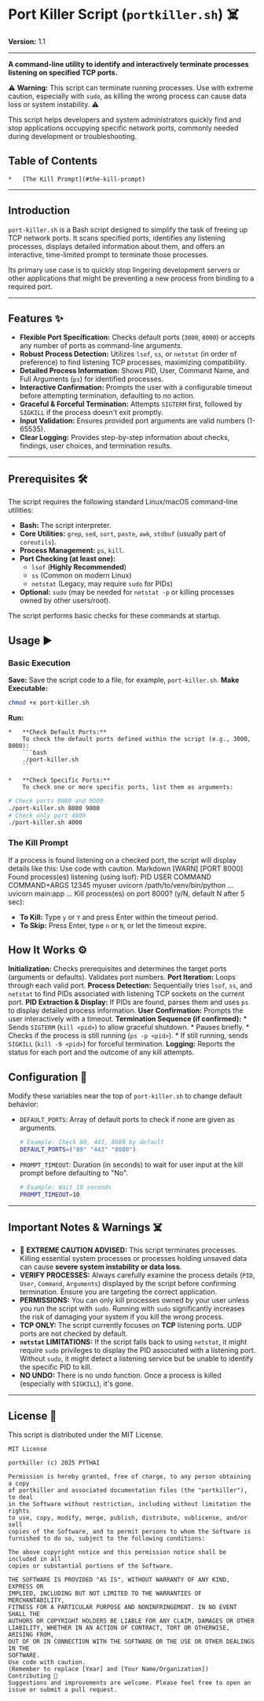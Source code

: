 # Port Killer Script (`portkiller.sh`) ☠️

**Version:** 1.1

---

**A command-line utility to identify and interactively terminate processes listening on specified TCP ports.**

⚠️ **Warning:** This script can terminate running processes. Use with extreme caution, especially with `sudo`, as killing the wrong process can cause data loss or system instability. ⚠️

This script helps developers and system administrators quickly find and stop applications occupying specific network ports, commonly needed during development or troubleshooting.

## Table of Contents


    *   [The Kill Prompt](#the-kill-prompt)

---

##  Introduction

`port-killer.sh` is a Bash script designed to simplify the task of freeing up TCP network ports. It scans specified ports, identifies any listening processes, displays detailed information about them, and offers an interactive, time-limited prompt to terminate those processes.

Its primary use case is to quickly stop lingering development servers or other applications that might be preventing a new process from binding to a required port.

---

##  Features ✨

*   **Flexible Port Specification:** Checks default ports (`3000`, `8000`) or accepts any number of ports as command-line arguments.
*   **Robust Process Detection:** Utilizes `lsof`, `ss`, or `netstat` (in order of preference) to find listening TCP processes, maximizing compatibility.
*   **Detailed Process Information:** Shows PID, User, Command Name, and Full Arguments (`ps`) for identified processes.
*   **Interactive Confirmation:** Prompts the user with a configurable timeout before attempting termination, defaulting to *no* action.
*   **Graceful & Forceful Termination:** Attempts `SIGTERM` first, followed by `SIGKILL` if the process doesn't exit promptly.
*   **Input Validation:** Ensures provided port arguments are valid numbers (1-65535).
*   **Clear Logging:** Provides step-by-step information about checks, findings, user choices, and termination results.

---

##  Prerequisites 🛠️

The script requires the following standard Linux/macOS command-line utilities:

*   **Bash:** The script interpreter.
*   **Core Utilities:** `grep`, `sed`, `sort`, `paste`, `awk`, `stdbuf` (usually part of `coreutils`).
*   **Process Management:** `ps`, `kill`.
*   **Port Checking (at least one):**
    *   `lsof` (**Highly Recommended**)
    *   `ss` (Common on modern Linux)
    *   `netstat` (Legacy, may require `sudo` for PIDs)
*   **Optional:** `sudo` (may be needed for `netstat -p` or killing processes owned by other users/root).

The script performs basic checks for these commands at startup.

##  Usage ▶️

### Basic Execution

  **Save:** Save the script code to a file, for example, `port-killer.sh`.
  **Make Executable:**
   ```bash
   chmod +x port-killer.sh
   ```
  **Run:**

    *   **Check Default Ports:**
        To check the default ports defined within the script (e.g., 3000, 8000):
        ```bash
        ./port-killer.sh
        ```

    *   **Check Specific Ports:**
        To check one or more specific ports, list them as arguments:
   ```bash
   # Check ports 8080 and 9000
   ./port-killer.sh 8080 9000
   # Check only port 4000
   ./port-killer.sh 4000
   ```

### The Kill Prompt

If a process is found listening on a checked port, the script will display details like this:
Use code with caution.
Markdown
[WARN] [PORT 8000] Found process(es) listening (using lsof):
PID USER COMMAND COMMAND+ARGS
12345 myuser uvicorn /path/to/venv/bin/python ... uvicorn main:app ...
Kill process(es) on port 8000? (y/N, default N after 5 sec):
*   **To Kill:** Type `y` or `Y` and press Enter within the timeout period.
*   **To Skip:** Press Enter, type `n` or `N`, or let the timeout expire.



##  How It Works ⚙️

  **Initialization:** Checks prerequisites and determines the target ports (arguments or defaults). Validates port numbers.
  **Port Iteration:** Loops through each valid port.
  **Process Detection:** Sequentially tries `lsof`, `ss`, and `netstat` to find PIDs associated with listening TCP sockets on the current port.
  **PID Extraction & Display:** If PIDs are found, parses them and uses `ps` to display detailed process information.
  **User Confirmation:** Prompts the user interactively with a timeout.
  **Termination Sequence (if confirmed):**
    *   Sends `SIGTERM` (`kill <pid>`) to allow graceful shutdown.
    *   Pauses briefly.
    *   Checks if the process is still running (`ps -p <pid>`).
    *   If still running, sends `SIGKILL` (`kill -9 <pid>`) for forceful termination.
  **Logging:** Reports the status for each port and the outcome of any kill attempts.



##  Configuration 🔧

Modify these variables near the top of `port-killer.sh` to change default behavior:

*   `DEFAULT_PORTS`: Array of default ports to check if none are given as arguments.
    ```bash
    # Example: Check 80, 443, 8080 by default
    DEFAULT_PORTS=("80" "443" "8080")
    ```
*   `PROMPT_TIMEOUT`: Duration (in seconds) to wait for user input at the kill prompt before defaulting to "No".
    ```bash
    # Example: Wait 10 seconds
    PROMPT_TIMEOUT=10
    ```

---

##  Important Notes & Warnings ☠️

*   🛑 **EXTREME CAUTION ADVISED:** This script terminates processes. Killing essential system processes or processes holding unsaved data can cause **severe system instability or data loss**.
*   **VERIFY PROCESSES:** Always carefully examine the process details (`PID`, `User`, `Command`, `Arguments`) displayed by the script before confirming termination. Ensure you are targeting the correct application.
*   **PERMISSIONS:** You can only kill processes owned by your user unless you run the script with `sudo`. Running with `sudo` significantly increases the risk of damaging your system if you kill the wrong process.
*   **TCP ONLY:** The script currently focuses on **TCP** listening ports. UDP ports are not checked by default.
*   **`netstat` LIMITATIONS:** If the script falls back to using `netstat`, it might require `sudo` privileges to display the PID associated with a listening port. Without `sudo`, it might detect a listening service but be unable to identify the specific PID to kill.
*   **NO UNDO:** There is no undo function. Once a process is killed (especially with `SIGKILL`), it's gone.

---

##  License 📜

This script is distributed under the MIT License.

```text
MIT License

portkiller (c) 2025 PYTHAI

Permission is hereby granted, free of charge, to any person obtaining a copy
of portkiller and associated documentation files (the "portkiller"), to deal
in the Software without restriction, including without limitation the rights
to use, copy, modify, merge, publish, distribute, sublicense, and/or sell
copies of the Software, and to permit persons to whom the Software is
furnished to do so, subject to the following conditions:

The above copyright notice and this permission notice shall be included in all
copies or substantial portions of the Software.

THE SOFTWARE IS PROVIDED "AS IS", WITHOUT WARRANTY OF ANY KIND, EXPRESS OR
IMPLIED, INCLUDING BUT NOT LIMITED TO THE WARRANTIES OF MERCHANTABILITY,
FITNESS FOR A PARTICULAR PURPOSE AND NONINFRINGEMENT. IN NO EVENT SHALL THE
AUTHORS OR COPYRIGHT HOLDERS BE LIABLE FOR ANY CLAIM, DAMAGES OR OTHER
LIABILITY, WHETHER IN AN ACTION OF CONTRACT, TORT OR OTHERWISE, ARISING FROM,
OUT OF OR IN CONNECTION WITH THE SOFTWARE OR THE USE OR OTHER DEALINGS IN THE
SOFTWARE.
Use code with caution.
(Remember to replace [Year] and [Your Name/Organization])
Contributing 🤝
Suggestions and improvements are welcome. Please feel free to open an issue or submit a pull request.
